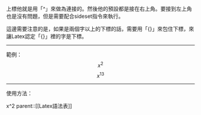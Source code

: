 上標他就是用「^」來做為連接的。然後他的預設都是接在右上角。要接到左上角也是沒有問題，但是需要配合sideset指令來執行。

這邊需要注意的是，如果是兩個字以上的下標的話，需要用「\{\}」來包住下標，來讓Latex認定「\{\}」裡的字是下標。
- - - 
範例：
$$
x^2
$$
$$
x^{13}
$$
- - -
使用方法：

x^2
parent::[[Latex語法表]]